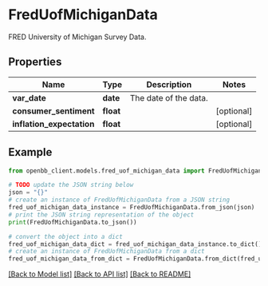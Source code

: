 # FredUofMichiganData

FRED University of Michigan Survey Data.

## Properties

Name | Type | Description | Notes
------------ | ------------- | ------------- | -------------
**var_date** | **date** | The date of the data. | 
**consumer_sentiment** | **float** |  | [optional] 
**inflation_expectation** | **float** |  | [optional] 

## Example

```python
from openbb_client.models.fred_uof_michigan_data import FredUofMichiganData

# TODO update the JSON string below
json = "{}"
# create an instance of FredUofMichiganData from a JSON string
fred_uof_michigan_data_instance = FredUofMichiganData.from_json(json)
# print the JSON string representation of the object
print(FredUofMichiganData.to_json())

# convert the object into a dict
fred_uof_michigan_data_dict = fred_uof_michigan_data_instance.to_dict()
# create an instance of FredUofMichiganData from a dict
fred_uof_michigan_data_from_dict = FredUofMichiganData.from_dict(fred_uof_michigan_data_dict)
```
[[Back to Model list]](../README.md#documentation-for-models) [[Back to API list]](../README.md#documentation-for-api-endpoints) [[Back to README]](../README.md)


